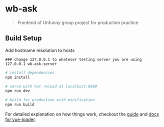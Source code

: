# wb-ask

> Frontend of Unfunny group project for production practice

## Build Setup

Add hostname resolution to hosts
```
### change 127.0.0.1 to whatever testing server you are using
127.0.0.1 wb-ask-server
```

``` bash
# install dependencies
npm install

# serve with hot reload at localhost:8080
npm run dev

# build for production with minification
npm run build
```

For detailed explanation on how things work, checkout the [guide](http://vuejs-templates.github.io/webpack/) and [docs for vue-loader](http://vuejs.github.io/vue-loader).
